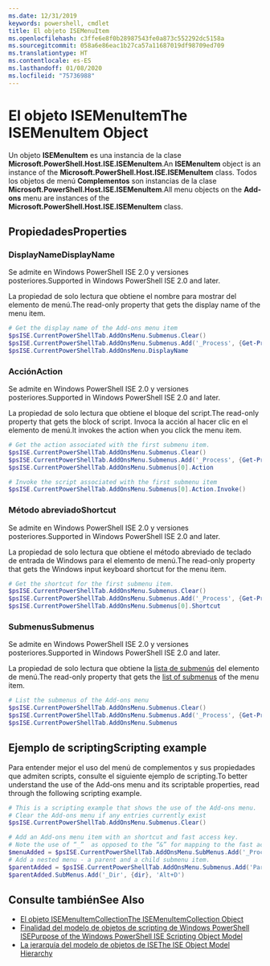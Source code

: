 ```yaml
---
ms.date: 12/31/2019
keywords: powershell, cmdlet
title: El objeto ISEMenuItem
ms.openlocfilehash: c3ffe6e8f0b28987543fe0a873c552292dc5158a
ms.sourcegitcommit: 058a6e86eac1b27ca57a11687019df98709ed709
ms.translationtype: HT
ms.contentlocale: es-ES
ms.lasthandoff: 01/08/2020
ms.locfileid: "75736988"
---
```

# <a name="the-isemenuitem-object"></a><span data-ttu-id="22d49-103">El objeto ISEMenuItem</span><span class="sxs-lookup"><span data-stu-id="22d49-103">The ISEMenuItem Object</span></span>

<span data-ttu-id="22d49-104">Un objeto **ISEMenuItem** es una instancia de la clase **Microsoft.PowerShell.Host.ISE.ISEMenuItem**.</span><span class="sxs-lookup"><span data-stu-id="22d49-104">An **ISEMenuItem** object is an instance of the **Microsoft.PowerShell.Host.ISE.ISEMenuItem** class.</span></span>
<span data-ttu-id="22d49-105">Todos los objetos de menú **Complementos** son instancias de la clase **Microsoft.PowerShell.Host.ISE.ISEMenuItem**.</span><span class="sxs-lookup"><span data-stu-id="22d49-105">All menu objects on the **Add-ons** menu are instances of the **Microsoft.PowerShell.Host.ISE.ISEMenuItem** class.</span></span>

## <a name="properties"></a><span data-ttu-id="22d49-106">Propiedades</span><span class="sxs-lookup"><span data-stu-id="22d49-106">Properties</span></span>

### <a name="displayname"></a><span data-ttu-id="22d49-107">DisplayName</span><span class="sxs-lookup"><span data-stu-id="22d49-107">DisplayName</span></span>

<span data-ttu-id="22d49-108">Se admite en Windows PowerShell ISE 2.0 y versiones posteriores.</span><span class="sxs-lookup"><span data-stu-id="22d49-108">Supported in Windows PowerShell ISE 2.0 and later.</span></span>

<span data-ttu-id="22d49-109">La propiedad de solo lectura que obtiene el nombre para mostrar del elemento de menú.</span><span class="sxs-lookup"><span data-stu-id="22d49-109">The read-only property that gets the display name of the menu item.</span></span>

```powershell
# Get the display name of the Add-ons menu item
$psISE.CurrentPowerShellTab.AddOnsMenu.Submenus.Clear()
$psISE.CurrentPowerShellTab.AddOnsMenu.Submenus.Add('_Process', {Get-Process}, 'Alt+P')
$psISE.CurrentPowerShellTab.AddOnsMenu.DisplayName
```

### <a name="action"></a><span data-ttu-id="22d49-110">Acción</span><span class="sxs-lookup"><span data-stu-id="22d49-110">Action</span></span>

<span data-ttu-id="22d49-111">Se admite en Windows PowerShell ISE 2.0 y versiones posteriores.</span><span class="sxs-lookup"><span data-stu-id="22d49-111">Supported in Windows PowerShell ISE 2.0 and later.</span></span>

<span data-ttu-id="22d49-112">La propiedad de solo lectura que obtiene el bloque del script.</span><span class="sxs-lookup"><span data-stu-id="22d49-112">The read-only property that gets the block of script.</span></span> <span data-ttu-id="22d49-113">Invoca la acción al hacer clic en el elemento de menú.</span><span class="sxs-lookup"><span data-stu-id="22d49-113">It invokes the action when you click the menu item.</span></span>

```powershell
# Get the action associated with the first submenu item.
$psISE.CurrentPowerShellTab.AddOnsMenu.Submenus.Clear()
$psISE.CurrentPowerShellTab.AddOnsMenu.Submenus.Add('_Process', {Get-Process}, 'Alt+P')
$psISE.CurrentPowerShellTab.AddOnsMenu.Submenus[0].Action

# Invoke the script associated with the first submenu item
$psISE.CurrentPowerShellTab.AddOnsMenu.Submenus[0].Action.Invoke()
```

### <a name="shortcut"></a><span data-ttu-id="22d49-114">Método abreviado</span><span class="sxs-lookup"><span data-stu-id="22d49-114">Shortcut</span></span>

<span data-ttu-id="22d49-115">Se admite en Windows PowerShell ISE 2.0 y versiones posteriores.</span><span class="sxs-lookup"><span data-stu-id="22d49-115">Supported in Windows PowerShell ISE 2.0 and later.</span></span>

<span data-ttu-id="22d49-116">La propiedad de solo lectura que obtiene el método abreviado de teclado de entrada de Windows para el elemento de menú.</span><span class="sxs-lookup"><span data-stu-id="22d49-116">The read-only property that gets the Windows input keyboard shortcut for the menu item.</span></span>

```powershell
# Get the shortcut for the first submenu item.
$psISE.CurrentPowerShellTab.AddOnsMenu.Submenus.Clear()
$psISE.CurrentPowerShellTab.AddOnsMenu.Submenus.Add('_Process', {Get-Process}, 'Alt+P')
$psISE.CurrentPowerShellTab.AddOnsMenu.Submenus[0].Shortcut
```

### <a name="submenus"></a><span data-ttu-id="22d49-117">Submenus</span><span class="sxs-lookup"><span data-stu-id="22d49-117">Submenus</span></span>

<span data-ttu-id="22d49-118">Se admite en Windows PowerShell ISE 2.0 y versiones posteriores.</span><span class="sxs-lookup"><span data-stu-id="22d49-118">Supported in Windows PowerShell ISE 2.0 and later.</span></span>

<span data-ttu-id="22d49-119">La propiedad de solo lectura que obtiene la [lista de submenús](The-ISEMenuItemCollection-Object.md) del elemento de menú.</span><span class="sxs-lookup"><span data-stu-id="22d49-119">The read-only property that gets the [list of submenus](The-ISEMenuItemCollection-Object.md) of the menu item.</span></span>

```powershell
# List the submenus of the Add-ons menu
$psISE.CurrentPowerShellTab.AddOnsMenu.Submenus.Clear()
$psISE.CurrentPowerShellTab.AddOnsMenu.Submenus.Add('_Process', {Get-Process}, 'Alt+P')
$psISE.CurrentPowerShellTab.AddOnsMenu.Submenus
```

## <a name="scripting-example"></a><span data-ttu-id="22d49-120">Ejemplo de scripting</span><span class="sxs-lookup"><span data-stu-id="22d49-120">Scripting example</span></span>

<span data-ttu-id="22d49-121">Para entender mejor el uso del menú de complementos y sus propiedades que admiten scripts, consulte el siguiente ejemplo de scripting.</span><span class="sxs-lookup"><span data-stu-id="22d49-121">To better understand the use of the Add-ons menu and its scriptable properties, read through the following scripting example.</span></span>

```powershell
# This is a scripting example that shows the use of the Add-ons menu.
# Clear the Add-ons menu if any entries currently exist
$psISE.CurrentPowerShellTab.AddOnsMenu.Submenus.Clear()

# Add an Add-ons menu item with an shortcut and fast access key.
# Note the use of “_”  as opposed to the “&” for mapping to the fast access key letter for the menu item.
$menuAdded = $psISE.CurrentPowerShellTab.AddOnsMenu.SubMenus.Add('_Process', {Get-Process}, 'Alt+P')
# Add a nested menu - a parent and a child submenu item.
$parentAdded = $psISE.CurrentPowerShellTab.AddOnsMenu.Submenus.Add('Parent', $null, $null)
$parentAdded.SubMenus.Add('_Dir', {dir}, 'Alt+D')
```

## <a name="see-also"></a><span data-ttu-id="22d49-122">Consulte también</span><span class="sxs-lookup"><span data-stu-id="22d49-122">See Also</span></span>

- [<span data-ttu-id="22d49-123">El objeto ISEMenuItemCollection</span><span class="sxs-lookup"><span data-stu-id="22d49-123">The ISEMenuItemCollection Object</span></span>](The-ISEMenuItemCollection-Object.md)
- [<span data-ttu-id="22d49-124">Finalidad del modelo de objetos de scripting de Windows PowerShell ISE</span><span class="sxs-lookup"><span data-stu-id="22d49-124">Purpose of the Windows PowerShell ISE Scripting Object Model</span></span>](Purpose-of-the-Windows-PowerShell-ISE-Scripting-Object-Model.md)
- [<span data-ttu-id="22d49-125">La jerarquía del modelo de objetos de ISE</span><span class="sxs-lookup"><span data-stu-id="22d49-125">The ISE Object Model Hierarchy</span></span>](The-ISE-Object-Model-Hierarchy.md)
